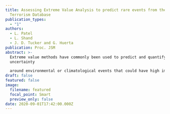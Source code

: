 ```yaml
---
title: Assessing Extreme Value Analysis to predict rare events from the Global
  Terrorism Database
publication_types:
  - "1"
authors:
  - L. Patel
  - L. Shand
  - J. D. Tucker and G. Huerta
publication: Proc. JSM
abstract: >-
  Extreme value methods have commonly been used to predict and quantify
  uncertainty

  around environmental or climatological events that could have high impact on human ca- sualties or costs (e.g. earthquakes, hurricanes, flooding, wildfires). In this work, our focus is to study the number of casualties as the variable of interest, from the Global Terrorism Database (GTD) for a particular region and time frame and characterize events via finding extreme observations and fitting both a Generalized Extreme Value (GEV) and General- ized Pareto Distribution (GPD) to this data. We assess whether the goodness of fit of the GEV and GPD parameters are adequate for our framework. For the latter, we also provide graphical representations of predicted 95% and 99% quantiles based on our models and compare these to the actual data. The results of these analyses are a building block into the development of a representative Bayesian hierarchical model that fully characterizes the spatial-temporal relationships present in extreme events from the GTD.
draft: false
featured: false
image:
  filename: featured
  focal_point: Smart
  preview_only: false
date: 2020-09-01T17:42:00.000Z
---
```

